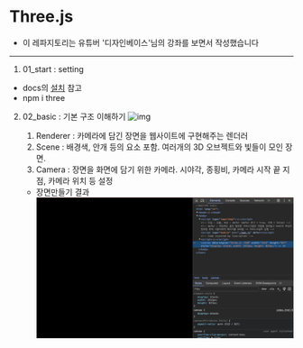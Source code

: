 # Three.js
- 이 레파지토리는 유튜버 '디자인베이스'님의 강좌를 보면서 작성했습니다
---
1. 01_start : setting 
 - docs의 [설치](https://threejs.org/docs/index.html#manual/ko/introduction/Installation) 참고
 - npm i three

2. 02_basic : 기본 구조 이해하기
   ![img](https://threejs.org/manual/resources/images/threejs-structure.svg)

   1. Renderer : 카메라에 담긴 장면을 웹사이트에 구현해주는 렌더러
   2. Scene : 배경색, 안개 등의 요소 포함. 여러개의 3D 오브젝트와 빛들이 모인 장면.
   3. Camera : 장면을 화면에 담기 위한 카메라. 시야각, 종횡비, 카메라 시작 끝 지점, 카메라 위치 등 설정

    - 장면만들기 결과
     ![img](02_basic/image1.png)